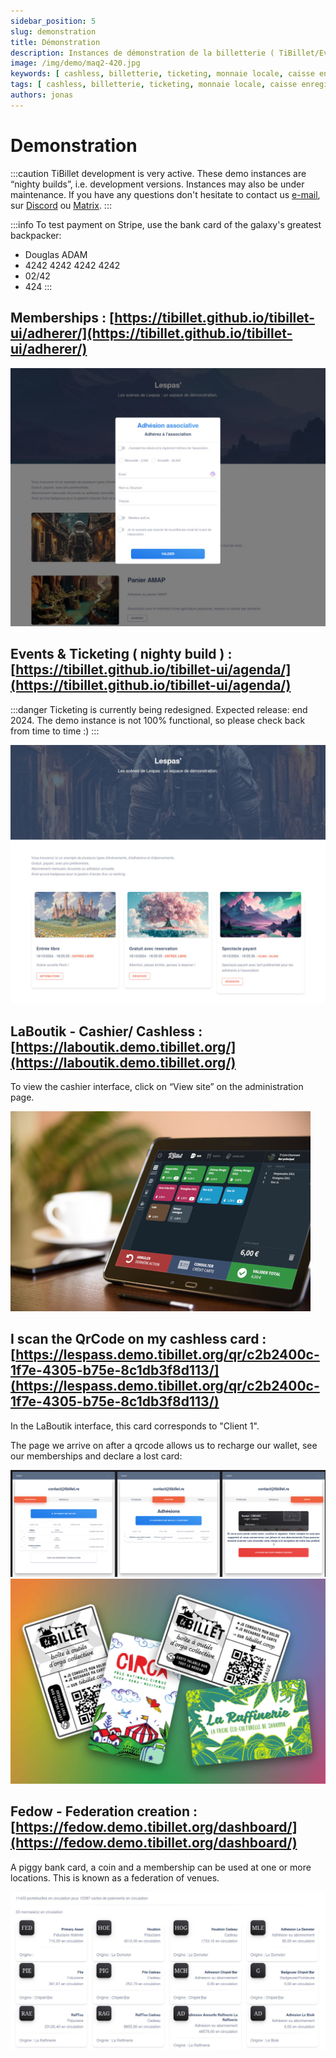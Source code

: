 ```yaml
---
sidebar_position: 5
slug: demonstration
title: Démonstration
description: Instances de démonstration de la billetterie ( TiBillet/Event ) et de la caisse enregistreuse ( TiBillet/LaBoutik ) qui accepte les paiements en monnaie locale et/ou en cashless, et qui permet de gérer les commandes de buvette et de restauration.
image: /img/demo/maq2-420.jpg
keywords: [ cashless, billetterie, ticketing, monnaie locale, caisse enregistreuse, démonstration, festival, tiers-lieux ]
tags: [ cashless, billetterie, ticketing, monnaie locale, caisse enregistreuse, démonstration, festival, tiers-lieux ]
authors: jonas
---
```


# Demonstration

:::caution
TiBillet development is very active. These demo instances are “nighty builds”, i.e. development versions.
Instances may also be under maintenance. If you have any questions
don't hesitate to contact us [e-mail](mailto:contact@tibillet.re), sur [Discord](https://discord.gg/ecb5jtP7vY)
ou [Matrix](https://matrix.to/#/#tibillet:tiers-lieux.org).
:::

:::info
To test payment on Stripe, use the bank card of the galaxy's greatest backpacker:

- Douglas ADAM
- 4242 4242 4242 4242
- 02/42
- 424
  :::

## Memberships : [https://tibillet.github.io/tibillet-ui/adherer/](https://tibillet.github.io/tibillet-ui/adherer/)

![BilletDemo4_adhesion.jpg](/img/demo/BilletDemo4_adhesion.jpg)

## Events & Ticketing ( nighty build ) : [https://tibillet.github.io/tibillet-ui/agenda/](https://tibillet.github.io/tibillet-ui/agenda/)

:::danger
Ticketing is currently being redesigned. Expected release: end 2024.
The demo instance is not 100% functional, so please check back from time to time :)
:::

![BilletDemo1.jpg](/img/demo/BilletDemo1.jpg)

## LaBoutik - Cashier/ Cashless : [https://laboutik.demo.tibillet.org/](https://laboutik.demo.tibillet.org/)

To view the cashier interface, click on “View site” on the administration page.

![maq2-420.jpg](/img/demo/maq2-420.jpg)

## I scan the QrCode on my cashless card : [https://lespass.demo.tibillet.org/qr/c2b2400c-1f7e-4305-b75e-8c1db3f8d113/](https://lespass.demo.tibillet.org/qr/c2b2400c-1f7e-4305-b75e-8c1db3f8d113/)

In the LaBoutik interface, this card corresponds to "Client 1".

The page we arrive on after a qrcode allows us to recharge our wallet, see our memberships and declare a lost card:

![scan_qrcode_triptik.jpg](/img/demo/scan_qrcode_triptik.jpg)
![cartes.jpg](/img/demo/cartes.jpg)

## Fedow - Federation creation : [https://fedow.demo.tibillet.org/dashboard/](https://fedow.demo.tibillet.org/dashboard/)

A piggy bank card, a coin and a membership can be used at one or more locations. This is known as a federation of venues.

![fedow_beta.jpg](/img/demo/fedow_beta.jpg)
